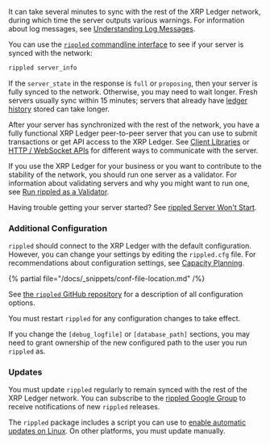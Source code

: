 It can take several minutes to sync with the rest of the XRP Ledger network, during which time the server outputs various warnings. For information about log messages, see [Understanding Log Messages](../infrastructure/troubleshooting/understanding-log-messages.md).

You can use the [`rippled` commandline interface](../tutorials/http-websocket-apis/build-apps/get-started.md#commandline) to see if your server is synced with the network:

```sh
rippled server_info
```

If the `server_state` in the response is `full` or `proposing`, then your server is fully synced to the network. Otherwise, you may need to wait longer. Fresh servers usually sync within 15 minutes; servers that already have [ledger history](../concepts/networks-and-servers/ledger-history.md) stored can take longer.

After your server has synchronized with the rest of the network, you have a fully functional XRP Ledger peer-to-peer server that you can use to submit transactions or get API access to the XRP Ledger. See [Client Libraries](../references/client-libraries.md) or [HTTP / WebSocket APIs](../references/http-websocket-apis/index.md) for different ways to communicate with the server.

If you use the XRP Ledger for your business or you want to contribute to the stability of the network, you should run one server as a validator. For information about validating servers and why you might want to run one, see [Run rippled as a Validator](../infrastructure/configuration/server-modes/run-rippled-as-a-validator.md).

Having trouble getting your server started? See [rippled Server Won't Start](../infrastructure/troubleshooting/server-wont-start.md).

### Additional Configuration

`rippled` should connect to the XRP Ledger with the default configuration. However, you can change your settings by editing the `rippled.cfg` file. For recommendations about configuration settings, see [Capacity Planning](../infrastructure/installation/capacity-planning.md).

{% partial file="/docs/_snippets/conf-file-location.md" /%}

See [the `rippled` GitHub repository](https://github.com/XRPLF/rippled/blob/master/cfg/rippled-example.cfg) for a description of all configuration options.

You must restart `rippled` for any configuration changes to take effect.

If you change the `[debug_logfile]` or `[database_path]` sections, you may need to grant ownership of the new configured path to the user you run `rippled` as.


### Updates

You must update `rippled` regularly to remain synced with the rest of the XRP Ledger network. You can subscribe to the [rippled Google Group](https://groups.google.com/forum/#!forum/ripple-server) to receive notifications of new `rippled` releases.

The `rippled` package includes a script you can use to [enable automatic updates on Linux](../infrastructure/installation/update-rippled-automatically-on-linux.md). On other platforms, you must update manually.
